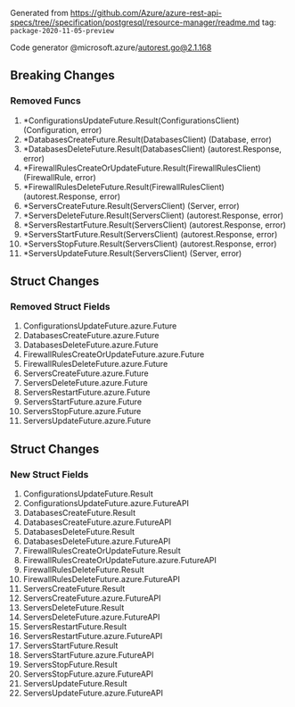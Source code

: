 Generated from https://github.com/Azure/azure-rest-api-specs/tree//specification/postgresql/resource-manager/readme.md tag: `package-2020-11-05-preview`

Code generator @microsoft.azure/autorest.go@2.1.168

## Breaking Changes

### Removed Funcs

1. *ConfigurationsUpdateFuture.Result(ConfigurationsClient) (Configuration, error)
1. *DatabasesCreateFuture.Result(DatabasesClient) (Database, error)
1. *DatabasesDeleteFuture.Result(DatabasesClient) (autorest.Response, error)
1. *FirewallRulesCreateOrUpdateFuture.Result(FirewallRulesClient) (FirewallRule, error)
1. *FirewallRulesDeleteFuture.Result(FirewallRulesClient) (autorest.Response, error)
1. *ServersCreateFuture.Result(ServersClient) (Server, error)
1. *ServersDeleteFuture.Result(ServersClient) (autorest.Response, error)
1. *ServersRestartFuture.Result(ServersClient) (autorest.Response, error)
1. *ServersStartFuture.Result(ServersClient) (autorest.Response, error)
1. *ServersStopFuture.Result(ServersClient) (autorest.Response, error)
1. *ServersUpdateFuture.Result(ServersClient) (Server, error)

## Struct Changes

### Removed Struct Fields

1. ConfigurationsUpdateFuture.azure.Future
1. DatabasesCreateFuture.azure.Future
1. DatabasesDeleteFuture.azure.Future
1. FirewallRulesCreateOrUpdateFuture.azure.Future
1. FirewallRulesDeleteFuture.azure.Future
1. ServersCreateFuture.azure.Future
1. ServersDeleteFuture.azure.Future
1. ServersRestartFuture.azure.Future
1. ServersStartFuture.azure.Future
1. ServersStopFuture.azure.Future
1. ServersUpdateFuture.azure.Future

## Struct Changes

### New Struct Fields

1. ConfigurationsUpdateFuture.Result
1. ConfigurationsUpdateFuture.azure.FutureAPI
1. DatabasesCreateFuture.Result
1. DatabasesCreateFuture.azure.FutureAPI
1. DatabasesDeleteFuture.Result
1. DatabasesDeleteFuture.azure.FutureAPI
1. FirewallRulesCreateOrUpdateFuture.Result
1. FirewallRulesCreateOrUpdateFuture.azure.FutureAPI
1. FirewallRulesDeleteFuture.Result
1. FirewallRulesDeleteFuture.azure.FutureAPI
1. ServersCreateFuture.Result
1. ServersCreateFuture.azure.FutureAPI
1. ServersDeleteFuture.Result
1. ServersDeleteFuture.azure.FutureAPI
1. ServersRestartFuture.Result
1. ServersRestartFuture.azure.FutureAPI
1. ServersStartFuture.Result
1. ServersStartFuture.azure.FutureAPI
1. ServersStopFuture.Result
1. ServersStopFuture.azure.FutureAPI
1. ServersUpdateFuture.Result
1. ServersUpdateFuture.azure.FutureAPI
